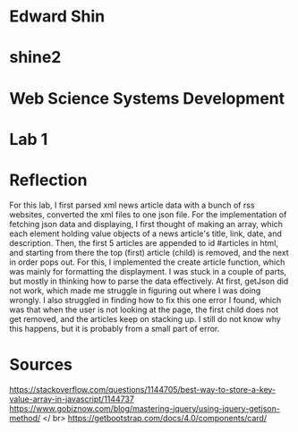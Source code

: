 # Edward Shin
# shine2
# Web Science Systems Development
# Lab 1

# Reflection
For this lab, I first parsed xml news article data with a bunch of rss websites, converted the xml files to one json file.
For the implementation of fetching json data and displaying, I first thought of making an array, which each element holding value objects of a news article's title, link, date, and description. Then, the first 5 articles are appended to id #articles in html, and starting from there the top (first) article (child) is removed, and the next in order pops out. For this, I implemented the create article function, which was mainly for formatting the displayment. I was stuck in a couple of parts, but mostly in thinking how to parse the data effectively. At first, getJson did not work, which made me struggle in figuring out where I was doing wrongly.
I also struggled in finding how to fix this one error I found, which was that when the user is not looking at the page, the first child does not get removed, and the articles keep on stacking up. I still do not know why this happens, but it is probably from a small part of error.

# Sources
https://stackoverflow.com/questions/1144705/best-way-to-store-a-key-value-array-in-javascript/1144737
https://www.gobiznow.com/blog/mastering-jquery/using-jquery-getjson-method/ </ br>
https://getbootstrap.com/docs/4.0/components/card/
